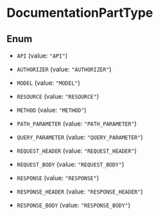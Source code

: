 

# DocumentationPartType

## Enum


* `API` (value: `"API"`)

* `AUTHORIZER` (value: `"AUTHORIZER"`)

* `MODEL` (value: `"MODEL"`)

* `RESOURCE` (value: `"RESOURCE"`)

* `METHOD` (value: `"METHOD"`)

* `PATH_PARAMETER` (value: `"PATH_PARAMETER"`)

* `QUERY_PARAMETER` (value: `"QUERY_PARAMETER"`)

* `REQUEST_HEADER` (value: `"REQUEST_HEADER"`)

* `REQUEST_BODY` (value: `"REQUEST_BODY"`)

* `RESPONSE` (value: `"RESPONSE"`)

* `RESPONSE_HEADER` (value: `"RESPONSE_HEADER"`)

* `RESPONSE_BODY` (value: `"RESPONSE_BODY"`)



